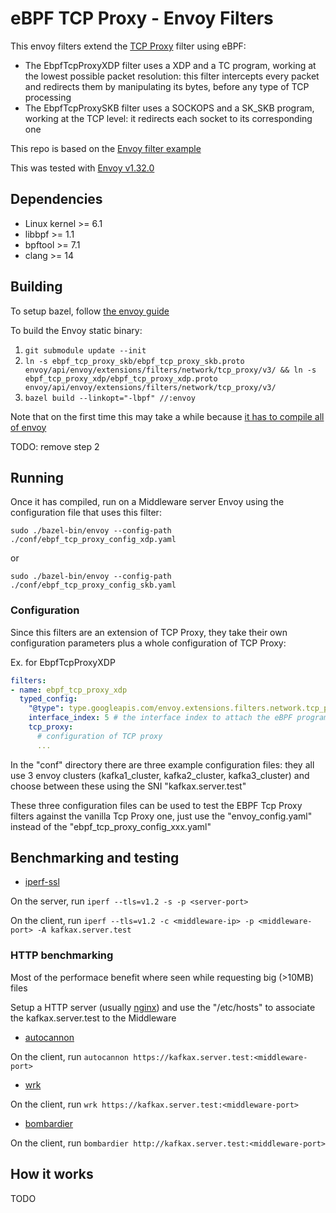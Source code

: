 # eBPF TCP Proxy - Envoy Filters

This envoy filters extend the [TCP Proxy](https://www.envoyproxy.io/docs/envoy/latest/configuration/listeners/network_filters/tcp_proxy_filter.html#tcp-proxy) filter using eBPF:

* The EbpfTcpProxyXDP filter uses a XDP and a TC program, working at the lowest possible packet resolution: this filter intercepts every packet and redirects them by manipulating its bytes, before any type of TCP processing
* The EbpfTcpProxySKB filter uses a SOCKOPS and a SK_SKB program, working at the TCP level: it redirects each socket to its corresponding one

This repo is based on the [Envoy filter example](https://github.com/envoyproxy/envoy-filter-example)

This was tested with [Envoy v1.32.0](https://github.com/envoyproxy/envoy/releases/tag/v1.32.0)

## Dependencies

+ Linux kernel >= 6.1
+ libbpf >= 1.1
+ bpftool >= 7.1
+ clang >= 14

## Building

To setup bazel, follow [the envoy guide](https://github.com/envoyproxy/envoy/tree/main/bazel/README.md)

To build the Envoy static binary:

1. `git submodule update --init`
2. `ln -s ebpf_tcp_proxy_skb/ebpf_tcp_proxy_skb.proto envoy/api/envoy/extensions/filters/network/tcp_proxy/v3/ && ln -s ebpf_tcp_proxy_xdp/ebpf_tcp_proxy_xdp.proto envoy/api/envoy/extensions/filters/network/tcp_proxy/v3/`
3. `bazel build --linkopt="-lbpf" //:envoy`

Note that on the first time this may take a while because [it has to compile all of envoy](https://www.envoyproxy.io/docs/envoy/latest/faq/build/speed)

TODO: remove step 2

## Running

Once it has compiled, run on a Middleware server Envoy using the configuration file that uses this filter:

`sudo ./bazel-bin/envoy --config-path ./conf/ebpf_tcp_proxy_config_xdp.yaml`

or

`sudo ./bazel-bin/envoy --config-path ./conf/ebpf_tcp_proxy_config_skb.yaml`

### Configuration

Since this filters are an extension of TCP Proxy, they take their own configuration parameters plus a whole configuration of TCP Proxy:

Ex. for EbpfTcpProxyXDP

```yaml
filters:
- name: ebpf_tcp_proxy_xdp
  typed_config:
    "@type": type.googleapis.com/envoy.extensions.filters.network.tcp_proxy.v3.EbpfTcpProxyXDP
    interface_index: 5 # the interface index to attach the eBPF programs to
    tcp_proxy:
      # configuration of TCP proxy
      ...
```

In the "conf" directory there are three example configuration files: they all use 3 envoy clusters (kafka1_cluster, kafka2_cluster, kafka3_cluster) and choose between these using the SNI "kafkax.server.test"

These three configuration files can be used to test the EBPF Tcp Proxy filters against the vanilla Tcp Proxy one, just use the "envoy_config.yaml" instead of the "ebpf_tcp_proxy_config_xxx.yaml"

## Benchmarking and testing

* [iperf-ssl](https://github.com/TrekkieCoder/iperf-ssl)

On the server, run `iperf --tls=v1.2 -s -p <server-port>`

On the client, run `iperf --tls=v1.2 -c <middleware-ip> -p <middleware-port> -A kafkax.server.test`

### HTTP benchmarking

Most of the performace benefit where seen while requesting big (>10MB) files

Setup a HTTP server (usually [nginx](https://nginx.org/)) and use the "/etc/hosts" to associate the kafkax.server.test to the Middleware

* [autocannon](https://github.com/mcollina/autocannon)

On the client, run `autocannon https://kafkax.server.test:<middleware-port>`

* [wrk](https://github.com/wg/wrk)

On the client, run `wrk https://kafkax.server.test:<middleware-port>`

* [bombardier](https://github.com/codesenberg/bombardier)

On the client, run `bombardier http://kafkax.server.test:<middleware-port>`

## How it works

TODO
